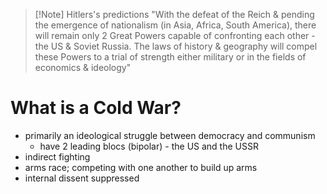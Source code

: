 > [!Note] Hitlers's predictions
> "With the defeat of the Reich & pending the emergence of nationalism (in Asia, Africa, South America), there will remain only 2 Great Powers capable of confronting each other - the US & Soviet Russia. The laws of history & geography will compel these Powers to a trial of strength either military or in the fields of economics & ideology"

# What is a Cold War?
- primarily an ideological struggle between democracy and communism
	- have 2 leading blocs (bipolar) - the US and the USSR
- indirect fighting
- arms race; competing with one another to build up arms
- internal dissent suppressed